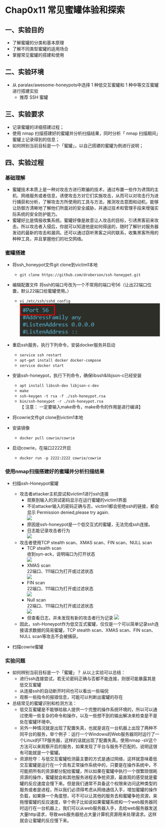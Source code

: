# **Chap0x11 常见蜜罐体验和探索**

## **一、实验目的**
* 了解蜜罐的分类和基本原理
* 了解不同类型蜜罐的适用场合
* 掌握常见蜜罐的搭建和使用

## **二、实验环境**
* 从 paralax/awesome-honeypots中选择 1 种低交互蜜罐和 1 种中等交互蜜罐进行搭建实验
  * 推荐 SSH 蜜罐

## **三、实验要求**
* 记录蜜罐的详细搭建过程；
* 使用 nmap 扫描搭建好的蜜罐并分析扫描结果，同时分析「 nmap 扫描期间」蜜罐上记录得到的信息；
* 如何辨别当前目标是一个「蜜罐」，以自己搭建的蜜罐为例进行说明；

## **四、实验过程** 

### 基础理解
* 蜜罐技术本质上是一种对攻击方进行欺骗的技术，通过布置一些作为诱饵的主机、网络服务或者信息，诱使攻击方对它们实施攻击，从而可以对攻击行为进行捕获和分析，了解攻击方所使用的工具与方法，推测攻击意图和动机，能够让防御方清晰地了解他们所面对的安全威胁，并通过技术和管理手段来增强实际系统的安全防护能力。
* 蜜罐好比是情报收集系统。蜜罐好像是故意让人攻击的目标，引诱黑客前来攻击。所以攻击者入侵后，你就可以知道他是如何得逞的，随时了解针对服务器发动的最新的攻击和漏洞。还可以通过窃听黑客之间的联系，收集黑客所用的种种工具，并且掌握他们的社交网络。

### 蜜罐搭建
* 将ssh_honeypot文件git clone到victim1本地  
    * ```git clone https://github.com/droberson/ssh-honeypot.git```
* 编辑配置文件 将ssh的端口号改为一个不常用的端口号56（让出22端口位置，默认22端口给蜜罐使用。）
   *  ```vi /etc/ssh/sshd_config```
   ![](image/56.png)  
* 重启ssh服务，执行下列命令，安装docker服务并启动  
    * ```service ssh restart```  
    * ```apt-get install docker docker-compose```
    * ```service docker start```
* 安装ssh-honeypot，执行下列命令，确保libssh&libjson-c已经安装
    * ```apt install libssh-dev libjson-c-dev```  
    * ```make```  
    * ```ssh-keygen -t rsa -f ./ssh-honeypot.rsa```  
    * ```bin/ssh-honeypot -r ./ssh-honeypot.rsa```  
 【 注意： 一定要输入make命令，make命令的作用是进行编译】
* 将cowrie文件git clone到victim1本地  
* 安装镜像
    * ```docker pull cowrie/cowrie```   

* 启动cowrie，在端口2222开启  
    * ```docker run -p 2222:2222 cowrie/cowrie```   


### 使用nmap扫描搭建好的蜜罐并分析扫描结果
* 扫描ssh-Honeypot蜜罐 
  * 攻击者attacker主机尝试和victim1进行ssh连接  
    * 观察到输入的测试密码显示在运行蜜罐的victim1界面    
    * 不论attacker输入的密码正确与否，victim1都会拒绝ssh的链接，都会显示 Permission denied,please try again.  
      ![](image/ssh1.png)  
    * 原因是ssh-honeypot是一个低交互式的蜜罐，无法完成ssh连接。
    * 日志能记录攻击者行为  
      ![](image/ssh-log.png) 
  * 攻击者使用TCP stealth scan、XMAS scan、FIN scan、NULL scan
    * TCP stealth scan  
      收到syn-ack，说明端口为打开状态     
      ![](image/tcp1.png)  
    * XMAS scan   
      22端口、111端口为打开或过滤状态    
      ![](image/xmas1.png)   
    * FIN scan    
      22端口、111端口为打开或过滤状态  
      ![](image/fin1.png)  
    * Null scan  
      22端口、111端口为打开或过滤状态    
      ![](image/null1.png)  
    * 但查看日志，并未发现有新的攻击者行为记录
      ![](image/nochange.png)
  * 因此，ssh-Honeypot作为低交互式蜜罐，仅仅是一个可以简单记录ssh连接请求数据的简易蜜罐，TCP stealth scan、XMAS scan、FIN scan、NULL scan等攻击不会被捕获。
  
* 扫描cowrie蜜罐

### 实验问题
* 如何辨别当前目标是一个「蜜罐」？
  从以上实验可以总结：
  * 进行ssh连接尝试，若无论密码正确与否都不能连接，则很可能暴露其是低交互蜜罐
  * 从连接ssh的自动断开时间也可以看出一些端倪
  * 观察一些指令的报错信息，可能可以判断出蜜罐的存在
* 总结常见的蜜罐识别和检测方法：
    * 低交互蜜罐是不能够给敌人提供一个完整的操作系统环境的，所以可以通过使用一些复杂的命令和操作，以及一些想不到的输出解决来检查是不是处在蜜罐环境中。
    * 另外一种情况就是出现了配置失真，也就是说在一台机器上出现了两种不同平台的服务，举个例子：运行一个Windows的Web服务器同时运行了一个Linux的FTP服务器，这样的话就出现了配置失真。使用nmap -sV这个方法可以来观察开启的服务，如果发现了平台与服务不匹配的，说明这很有可能就是一个蜜罐。
    * 资源抢夺：与低交互蜜罐检测最主要的方式是通过网络，这样就意味着低交互蜜罐是运行在一个具有正常操作系统中的，只要是在操作系统中，不可能把所有的资源都分配给蜜罐，所以如果在蜜罐中执行一个很繁琐很耗资源的操作，蜜罐就会和其他服务进程去争抢资源，最直观的感受就是蜜罐的反应速度会慢下来。但是我们通常不具备这个权限来访问这种类型的服务或者是进程，所以我们必须得考虑从网络通信入手，增加蜜罐的操作负载，如果换一个角度想，可不可以让其他的服务去和蜜罐争抢资源，来拖慢蜜罐的反应速度，举个例子比如说如果蜜罐系统和一个web服务器同时运行在一台机器上，我们可以从web服务器入手，去给web服务器发送大量http请求，导致web服务器抢占大量计算机资源用来处理请求。这样就会让蜜罐的反应慢下来。

